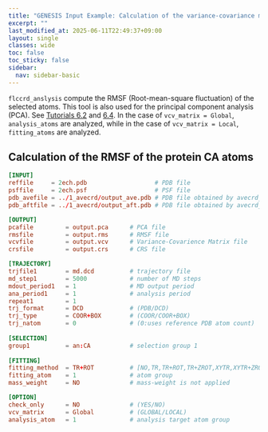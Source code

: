 ```yaml
---
title: "GENESIS Input Example: Calculation of the variance-covariance matrix (`flccrd_analysis`)"
excerpt: ""
last_modified_at: 2025-06-11T22:49:37+09:00
layout: single
classes: wide
toc: false
toc_sticky: false
sidebar:
  nav: sidebar-basic
---
```



`flccrd_anslysis` compute the RMSF (Root-mean-square fluctuation) of the
selected atoms. This tool is also used for the principal component analysis
(PCA).  See [Tutorials 6.2](/tutorials/genesis_tutorial_6.2_2022/) and
[6.4](/tutorials/genesis_tutorial_6.4_2022/).  In the case of 
`vcv_matrix = Global`, `analysis_atoms` are analyzed, while in the case of 
`vcv_matrix = Local`, `fitting_atoms` are analyzed.

## Calculation of the RMSF of the protein CA atoms

```toml
[INPUT]
reffile     = 2ech.pdb                   # PDB file
psffile     = 2ech.psf                   # PSF file
pdb_avefile = ../1_avecrd/output_ave.pdb # PDB file obtained by avecrd_analysis
pdb_aftfile = ../1_avecrd/output_aft.pdb # PDB file obtained by avecrd_analysis

[OUTPUT]
pcafile         = output.pca      # PCA file
rmsfile         = output.rms      # RMSF file
vcvfile         = output.vcv      # Variance-Covarience Matrix file
crsfile         = output.crs      # CRS file

[TRAJECTORY]
trjfile1        = md.dcd          # trajectory file
md_step1        = 5000            # number of MD steps
mdout_period1   = 1               # MD output period
ana_period1     = 1               # analysis period
repeat1         = 1
trj_format      = DCD             # (PDB/DCD)
trj_type        = COOR+BOX        # (COOR/COOR+BOX)
trj_natom       = 0               # (0:uses reference PDB atom count)
 
[SELECTION]
group1          = an:CA           # selection group 1
 
[FITTING]
fitting_method  = TR+ROT          # [NO,TR,TR+ROT,TR+ZROT,XYTR,XYTR+ZROT]
fitting_atom    = 1               # atom group
mass_weight     = NO              # mass-weight is not applied

[OPTION]
check_only      = NO              # (YES/NO)
vcv_matrix      = Global          # (GLOBAL/LOCAL)
analysis_atom   = 1               # analysis target atom group
```
